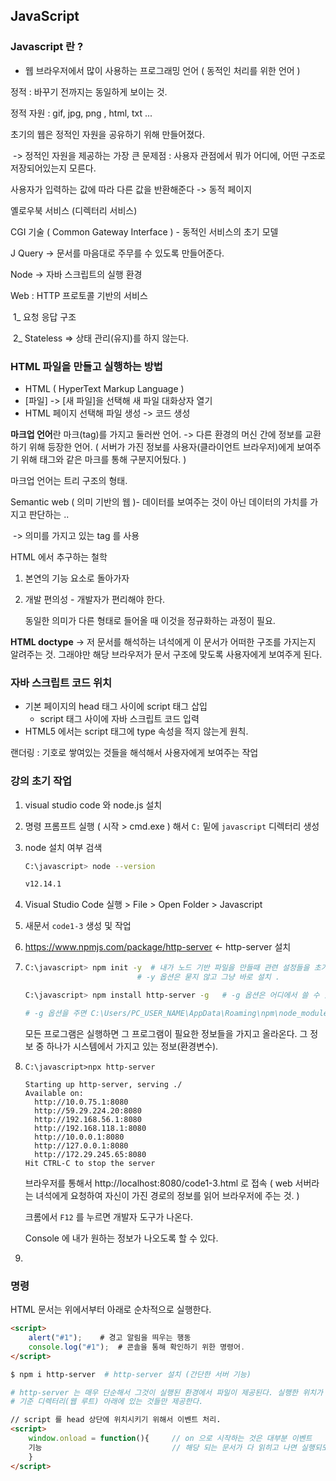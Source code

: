 ## JavaScript 



### Javascript 란 ? 

- 웹 브라우저에서 많이 사용하는 프로그래밍 언어 ( 동적인 처리를 위한 언어 )



정적 : 바꾸기 전까지는 동일하게 보이는 것. 



정적 자원 : gif, jpg, png , html, txt ...



초기의 웹은 정적인 자원을 공유하기 위해 만들어졌다. 

​	-> 정적인 자원을 제공하는 가장 큰 문제점 : 사용자 관점에서 뭐가 어디에, 어떤 구조로 저장되어있는지 모른다. 

사용자가 입력하는 값에 따라 다른 값을 반환해준다 -> 동적 페이지 





옐로우북 서비스 (디렉터리 서비스) 

CGI 기술 ( Common Gateway Interface ) - 동적인 서비스의 초기 모델 

J Query -> 문서를 마음대로 주무를 수 있도록 만들어준다. 

Node -> 자바 스크립트의 실행 환경

Web : HTTP 프로토콜 기반의 서비스 

​		   1_ 요청 응답 구조 

​		   2_ Stateless => 상태 관리(유지)를 하지 않는다. 



### HTML 파일을 만들고 실행하는 방법 

- HTML ( HyperText Markup Language )
- [파일] -> [새 파일]을 선택해 새 파일 대화상자 열기 
- HTML 페이지 선택해 파일 생성 -> 코드 생성 



**마크업 언어**란 마크(tag)를 가지고 둘러싼 언어. -> 다른 환경의 머신 간에 정보를 교환하기 위해 등장한 언어. ( 서버가 가진 정보를 사용자(클라이언트 브라우저)에게 보여주기 위해 태그와 같은 마크를 통해 구분지어뒀다. )

마크업 언어는 트리 구조의 형태. 



Semantic web ( 의미 기반의 웹 )- 데이터를 보여주는 것이 아닌 데이터의 가치를 가지고 판단하는 .. 

​		-> 의미를 가지고 있는 tag 를 사용 



HTML 에서 추구하는 철학 	

 1. 본연의 기능 요소로 돌아가자

 2. 개발 편의성 - 개발자가 편리해야 한다. 

    동일한 의미가 다른 형태로 들어올 때 이것을 정규화하는 과정이 필요. 





**HTML doctype** -> 저 문서를 해석하는 녀석에게 이 문서가 어떠한 구조를 가지는지 알려주는 것. 그래야만 해당 브라우저가 문서 구조에 맞도록 사용자에게 보여주게 된다.  



### 자바 스크립트 코드 위치

- 기본 페이지의 head 태그 사이에 script 태그 삽입 
  - script 태그 사이에 자바 스크립트 코드 입력 
- HTML5 에서는 script 태그에 type 속성을 적지 않는게 원칙. 





랜더링 : 기호로 쌓여있는 것들을 해석해서 사용자에게 보여주는 작업 





### 강의 초기 작업 

1. visual studio code 와 node.js 설치 

2. 명령 프롬프트 실행 ( 시작 > cmd.exe ) 해서 `C:` 밑에 `javascript` 디렉터리 생성 

3. node 설치 여부 검색 

   ```bash
   C:\javascript> node --version
   
   v12.14.1
   ```

4. Visual Studio Code 실행 > File > Open Folder > Javascript 

5. 새문서 `code1-3` 생성 및 작업

6. https://www.npmjs.com/package/http-server   <- http-server 설치 

7. ```bash
   C:\javascript> npm init -y  # 내가 노드 기반 파일을 만들때 관련 설정들을 초기화하는 작업.
   							# -y 옵션은 묻지 않고 그냥 바로 설치 .
   ```

   ```bash
   C:\javascript> npm install http-server -g   # -g 옵션은 어디에서 쓸 수 있도록 전역으로 설치.
   
   # -g 옵션을 주면 C:\Users/PC_USER_NAME\AppData\Roaming\npm\node_modules 경로에 설치된다.
   ```

   모든 프로그램은 실행하면 그 프로그램이 필요한 정보들을 가지고 올라온다. 그 정보 중 하나가 시스템에서 가지고 있는 정보(환경변수). 

8. ```basic
   C:\javascript>npx http-server
   
   Starting up http-server, serving ./
   Available on:
     http://10.0.75.1:8080
     http://59.29.224.20:8080
     http://192.168.56.1:8080
     http://192.168.118.1:8080
     http://10.0.0.1:8080
     http://127.0.0.1:8080
     http://172.29.245.65:8080
   Hit CTRL-C to stop the server
   ```

   브라우저를 통해서 http://localhost:8080/code1-3.html 로 접속 ( web 서버라는 녀석에게 요청하여 자신이 가진 경로의 정보를 읽어 브라우저에 주는 것. )

   크롬에서 `F12` 를 누르면 개발자 도구가 나온다. 

   Console 에 내가 원하는 정보가 나오도록 할 수 있다. 

9. 





### 명령 

HTML 문서는 위에서부터 아래로 순차적으로 실행한다. 

```html
<script>
	alert("#1"); 	# 경고 알림을 띄우는 행동 
    console.log("#1"); 	# 콘솔을 통해 확인하기 위한 명령어. 
</script>
```



```bash
$ npm i http-server  # http-server 설치 (간단한 서버 기능)

# http-server 는 매우 단순해서 그것이 실행된 환경에서 파일이 제공된다. 실행한 위치가 웹루트가 된다. 
# 기준 디렉터리(웹 루트) 아래에 있는 것들만 제공한다. 
```



```html
// script 를 head 상단에 위치시키기 위해서 이벤트 처리. 
<script>
    window.onload = function(){		// on 으로 시작하는 것은 대부분 이벤트 
	기능 							   // 해당 되는 문서가 다 읽히고 나면 실행되도록 한다. 
	}
</script>
```

